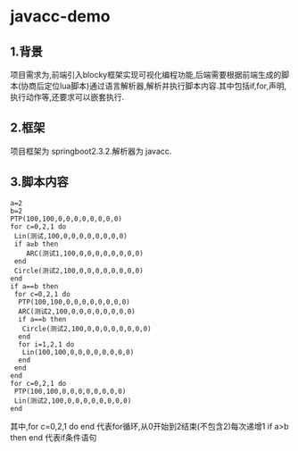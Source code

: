 # javacc-demo
## 1.背景
  项目需求为,前端引入blocky框架实现可视化编程功能,后端需要根据前端生成的脚本(协商后定位lua脚本)通过语言解析器,解析并执行脚本内容.其中包括if,for,声明,执行动作等,还要求可以嵌套执行.
## 2.框架
  项目框架为 springboot2.3.2.解析器为 javacc.
## 3.脚本内容
```
a=2
b=2
PTP(100,100,0,0,0,0,0,0,0,0)
for c=0,2,1 do
 Lin(测试,100,0,0,0,0,0,0,0,0)
 if a≥b then
    ARC(测试1,100,0,0,0,0,0,0,0,0)
 end
 Circle(测试2,100,0,0,0,0,0,0,0,0)
end
if a==b then
 for c=0,2,1 do
  PTP(100,100,0,0,0,0,0,0,0,0)
  ARC(测试2,100,0,0,0,0,0,0,0,0)
  if a==b then
   Circle(测试2,100,0,0,0,0,0,0,0,0)
  end
  for i=1,2,1 do
   Lin(100,100,0,0,0,0,0,0,0,0)
  end
 end
end
for c=0,2,1 do
 PTP(100,100,0,0,0,0,0,0,0,0)
 Lin(测试2,100,0,0,0,0,0,0,0,0)
end
```
其中,for c=0,2,1 do end 代表for循环,从0开始到2结束(不包含2)每次递增1
if a>b then end 代表if条件语句

